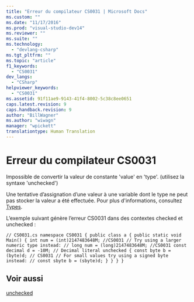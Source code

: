 ```yaml
---
title: "Erreur du compilateur CS0031 | Microsoft Docs"
ms.custom: ""
ms.date: "11/17/2016"
ms.prod: "visual-studio-dev14"
ms.reviewer: ""
ms.suite: ""
ms.technology: 
  - "devlang-csharp"
ms.tgt_pltfrm: ""
ms.topic: "article"
f1_keywords: 
  - "CS0031"
dev_langs: 
  - "CSharp"
helpviewer_keywords: 
  - "CS0031"
ms.assetid: 91f11ae9-9143-41f4-8002-5c38c8ee0651
caps.latest.revision: 9
caps.handback.revision: 9
author: "BillWagner"
ms.author: "wiwagn"
manager: "wpickett"
translationtype: Human Translation
---
```

# Erreur du compilateur CS0031
Impossible de convertir la valeur de constante 'value' en 'type'. \(utilisez la syntaxe 'unchecked'\)  
  
 Une tentative d’assignation d’une valeur à une variable dont le type ne peut pas stocker la valeur a été effectuée. Pour plus d'informations, consultez [Types](../../csharp/programming-guide/types/index.md).  
  
 L’exemple suivant génère l’erreur CS0031 dans des contextes checked et unchecked :  
  
```  
// CS0031.cs namespace CS0031 { public class a { public static void Main() { int num = (int)2147483648M; //CS0031 // Try using a larger numeric type instead: // long num = (long)2147483648M; //CS0031 const decimal d = -10M; // Decimal literal unchecked { const byte b = (byte)d; // CS0031 // For small values try using a signed byte instead: // const sbyte b = (sbyte)d; } } } }  
```  
  
## Voir aussi  
 [unchecked](../../csharp/language-reference/keywords/unchecked.md)